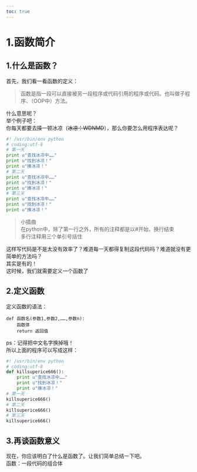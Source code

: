 ```yaml
---           
toc: true           
---           
```

# 1.函数简介           
           
1.什么是函数？           
---           
首先，我们看一看函数的定义：           
> 函数是指一段可以直接被另一段程序或代码引用的程序或代码。也叫做子程序、（OOP中）方法。           
           
什么意思呢？           
举个例子吧：           
你每天都要去揍一顿冰凉（~~冰凉：WDNMD~~），那么你要怎么用程序表达呢？           
~~~python           
#! /usr/bin/env python           
# coding:utf-8           
# 第一天           
print u"查找冰凉中……"           
print u"找到冰凉！"           
print u"揍冰凉！"           
# 第二天           
print u"查找冰凉中……"           
print u"找到冰凉！"           
print u"揍冰凉！"           
# 第三天           
print u"查找冰凉中……"           
print u"找到冰凉！"           
print u"揍冰凉！"           
~~~           
>小插曲           
>在python中，除了第一行之外，所有的注释都是以#开始，换行结束           
多行注释用三个单引号括住           
           
这样写代码是不是太没有效率了？难道每一天都得复制这段代码吗？难道就没有更简单的方法吗？           
其实是有的！           
这时候，我们就需要定义一个函数了           
           
2.定义函数           
---           
定义函数的语法：           
~~~           
def 函数名(参数1,参数2,……,参数n):           
    函数体           
    return 返回值           
~~~           
ps：记得把中文名字换掉哦！           
所以上面的程序可以写成这样：           
~~~python           
#! /usr/bin/env python           
# coding:utf-8           
def killsuperice666():           
    print u"查找冰凉中……"           
    print u"找到冰凉！"           
    print u"揍冰凉！"           
# 第一天           
killsuperice666()           
# 第二天           
killsuperice666()           
# 第三天           
killsuperice666()           
~~~           
           
3.再谈函数意义           
---           
现在，你应该明白了什么是函数了。让我们简单总结一下吧。           
函数：一段代码的组合体